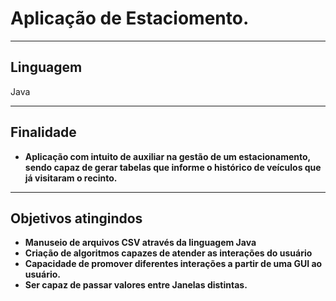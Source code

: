 # Aplicação de Estaciomento.
<hr />
<h2>Linguagem</h2>
Java
<hr />
<h2>Finalidade</h2>
<ul>
<li><b>Aplicação com intuito de auxiliar na gestão de um estacionamento, sendo capaz de gerar tabelas que informe o histórico de veículos que já visitaram o recinto.</b> </li>
</ul>
<hr />

<h2>Objetivos atingindos</h2>
<ul>
<li><b> Manuseio de arquivos CSV através da linguagem Java</b> </li>

<li><b>Criação de algoritmos capazes de atender as interações do usuário</b> </li>

<li><b> Capacidade de promover diferentes interações a partir de uma GUI ao usuário. </b> </li>

<li><b> Ser capaz de passar valores entre Janelas distintas. </b> </li>

</ul>
